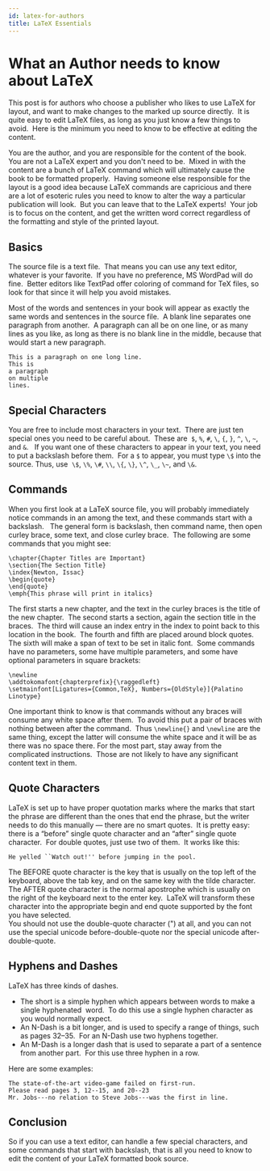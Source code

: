 ```yaml
---
id: latex-for-authors
title: LaTeX Essentials
---
```


#  What an Author needs to know about LaTeX

This post is for authors who choose a publisher who likes to use LaTeX for layout, and want to make changes to the marked up source directly.  It is quite easy to edit LaTeX files, as long as you just know a few things to avoid.  Here is the minimum you need to know to be effective at editing the content.  

You are the author, and you are responsible for the content of the book.  You are not a LaTeX expert and you don't need to be.  Mixed in with the content are a bunch of LaTeX command which will ultimately cause the book to be formatted properly.  Having someone else responsible for the layout is a good idea because LaTeX commands are capricious and there are a lot of esoteric rules you need to know to alter the way a particular publication will look.  But you can leave that to the LaTeX experts!  Your job is to focus on the content, and get the written word correct regardless of the formatting and style of the printed layout.

## Basics

The source file is a text file.  That means you can use any text editor, whatever is your favorite.  If you have no preference, MS WordPad will do fine.  Better editors like TextPad offer coloring of command for TeX files, so look for that since it will help you avoid mistakes.  

Most of the words and sentences in your book will appear as exactly the same words and sentences in the source file.  A blank line separates one paragraph from another.  A paragraph can all be on one line, or as many lines as you like, as long as there is no blank line in the middle, because that would start a new paragraph.

```
This is a paragraph on one long line.
This is
a paragraph
on multiple
lines.
```


## Special Characters

You are free to include most characters in your text.  There are just ten special ones you need to be careful about.  These are  `$`, `%`, `#`, `\`, `{`, `}`, `^`, `\`, `~`, and `&`.   If you want one of these characters to appear in your text, you need to put a backslash before them.  For a `$` to appear, you must type `\$` into the source. Thus, use  `\$`, `\%`, `\#`, `\\`, `\{`, `\}`, `\^`, `\_`, `\~`, and `\&`.

## Commands

When you first look at a LaTeX source file, you will probably immediately notice commands in an among the text, and these commands start with a backslash.   The general form is backslash, then command name, then open curley brace, some text, and close curley brace.  The following are some commands that you might see:

```
\chapter{Chapter Titles are Important}
\section{The Section Title}
\index{Newton, Issac}
\begin{quote}
\end{quote}
\emph{This phrase will print in italics}
```

The first starts a new chapter, and the text in the curley braces is the title of the new chapter.  The second starts a section, again the section title in the braces.  The third will cause an index entry in the index to point back to this location in the book.  The fourth and fifth are placed around block quotes.  The sixth will make a span of text to be set in italic font.  Some commands have no parameters, some have multiple parameters, and some have optional parameters in square brackets:

```
\newline
\addtokomafont{chapterprefix}{\raggedleft}
\setmainfont[Ligatures={Common,TeX}, Numbers={OldStyle}]{Palatino Linotype}
```

One important think to know is that commands without any braces will consume any white space after them.  To avoid this put a pair of braces with nothing between after the command.  Thus `\newline{}` and `\newline` are the same thing, except the latter will consume the white space and it will be as there was no space there. For the most part, stay away from the complicated instructions.  Those are not likely to have any significant content text in them.

## Quote Characters

LaTeX is set up to have proper quotation marks where the marks that start the phrase are different than the ones that end the phrase, but the writer needs to do this manually — there are no smart quotes.  It is pretty easy: there is a “before” single quote character and an “after” single quote character.  For double quotes, just use two of them.  It works like this:

```
He yelled ``Watch out!'' before jumping in the pool.
```


The BEFORE quote character is the key that is usually on the top left of the keyboard, above the tab key, and on the same key with the tilde character.   The AFTER quote character is the normal apostrophe which is usually on the right of the keyboard next to the enter key.  LaTeX will transform these character into the appropriate begin and end quote supported by the font you have selected.  
You should not use the double-quote character (") at all, and you can not use the special unicode before-double-quote nor the special unicode after-double-quote.  

## Hyphens and Dashes

LaTeX has three kinds of dashes.  

* The short is a simple hyphen which appears between words to make a single hyphenated  word.  To do this use a single hyphen character as you would normally expect. 
* An N-Dash is a bit longer, and is used to specify a range of things, such as pages 32–35.  For an N-Dash use two hyphens together.  
* An M-Dash is a longer dash that is used to separate a part of a sentence from another part.  For this use three hyphen in a row. 

Here are some examples:

```
The state-of-the-art video-game failed on first-run.
Please read pages 3, 12--15, and 20--23
Mr. Jobs---no relation to Steve Jobs---was the first in line.
```


## Conclusion

So if you can use a text editor, can handle a few special characters, and some commands that start with backslash, that is all you need to know to edit the content of your LaTeX formatted book source.